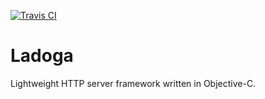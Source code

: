 [![Travis CI](https://api.travis-ci.org/aperechnev/Ladoga.svg?branch=develop)](https://travis-ci.org/aperechnev/Ladoga)

# Ladoga
Lightweight HTTP server framework written in Objective-C.
